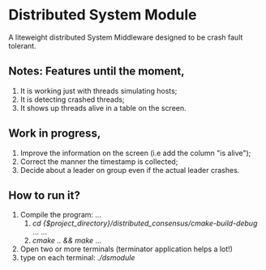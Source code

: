 # Distributed System Module
A liteweight distributed System Middleware designed to be crash fault tolerant.

## Notes: Features until the moment,
1. It is working just with threads simulating hosts;
2. It is detecting crashed threads;
3. It shows up threads alive in a table on the screen.

## Work in progress,
1. Improve the information on the screen (i.e add the column "is alive");
2. Correct the manner the timestamp is collected;
3. Decide about a leader on group even if the actual leader crashes.

## How to run it?
1. Compile the program:
   ...
   1. *cd {$project_directory}/distributed_consensus/cmake-build-debug*
   ...
   ...
   2. *cmake .. && make*
   ...
2. Open two or more terminals (terminator application helps a lot!)
3. type on each terminal: *./dsmodule* 

